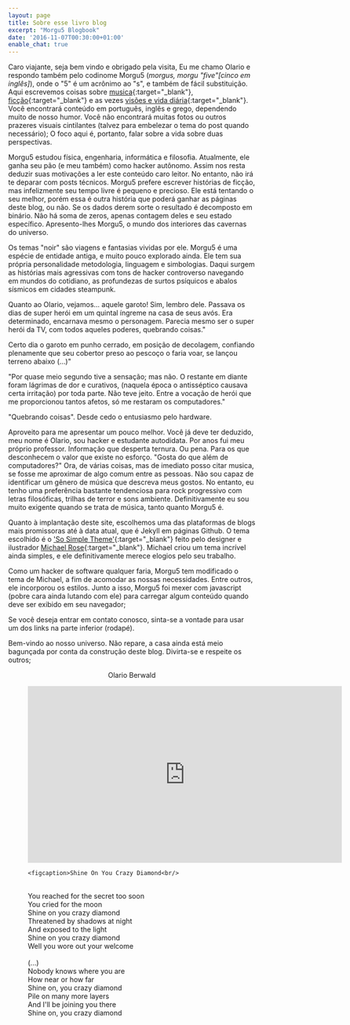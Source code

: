```yaml
---
layout: page
title: Sobre esse livro blog
excerpt: "Morgu5 Blogbook"
date: '2016-11-07T00:30:00+01:00'
enable_chat: true
---
```


<span class="dcap">C</span>aro viajante, seja bem vindo e obrigado pela visita,
Eu me chamo Olario e respondo também pelo codinome Morgu5 (<i>morgus, morgu "five"[cinco em inglês]</i>), onde o "5" é um acrônimo ao "s", e também de fácil substituição. Aqui escrevemos coisas sobre [musica](/music){:target="_blank"},  [ficção](/stories){:target="_blank"} e as vezes [visões e vida diária](/blog){:target="_blank"}.  Você encontrará conteúdo em português, inglês e grego, dependendo muito de nosso humor. Você não encontrará muitas fotos ou outros prazeres visuais cintilantes (talvez para embelezar o tema do post quando necessário); O foco aqui é, portanto, falar sobre a vida sobre duas perspectivas.

 <div class="text-divider"></div>

<span class="dcap">M</span>orgu5 estudou física, engenharia, informática e filosofia. Atualmente, ele ganha seu pão (e meu também) como hacker autônomo. Assim nos resta deduzir suas motivações a ler este conteúdo caro leitor. No entanto, não irá te deparar com posts técnicos. Morgu5 prefere escrever histórias de ficção, mas infelizmente seu tempo livre é pequeno e precioso. Ele está tentando o seu melhor, porém essa é outra história que poderá ganhar as páginas deste blog, ou não. Se os dados derem sorte o resultado é decomposto em binário. Não há soma de zeros, apenas contagem deles e seu estado específico. Apresento-lhes Morgu5, o mundo dos interiores das cavernas do universo.

Os temas "noir" são viagens e fantasias vividas por ele. Morgu5 é uma espécie de entidade antiga, e muito pouco explorado ainda. Ele tem sua própria personalidade metodologia, linguagem e simbologias. Daqui surgem as histórias mais agressivas com tons de hacker controverso navegando em mundos do cotidiano, as profundezas de surtos psíquicos e abalos sísmicos em cidades steampunk.

 <div class="text-divider"></div>

<span class="dcap">Q</span>uanto ao Olario, vejamos... aquele garoto! Sim, lembro dele. Passava os dias de super herói em um quintal íngreme na casa de seus avós. Era determinado, encarnava mesmo o personagem. Parecia mesmo ser o super herói da TV, com todos aqueles poderes, quebrando coisas."

Certo dia o garoto em punho cerrado, em posição de decolagem, confiando plenamente que seu cobertor preso ao pescoço o faria voar, se lançou terreno abaixo (...)"

"Por quase meio segundo tive a sensação; mas não. O restante em diante foram lágrimas de dor e curativos, (naquela época o antisséptico causava certa irritação) por toda parte. Não teve jeito. Entre a vocação de herói que me proporcionou tantos afetos, só me restaram os computadores."

<div class="central-quote">"Quebrando coisas". Desde cedo o entusiasmo pelo hardware.</div>

<span class="dcap">A</span>proveito para me apresentar um pouco melhor. Você já deve ter deduzido, meu nome é Olario, sou hacker e estudante autodidata. Por anos fui meu próprio professor.  Informação que desperta ternura. Ou pena. Para os que desconhecem o valor que existe no esforço. "Gosta do que além de computadores?" Ora, de várias coisas, mas de imediato posso citar musica, se fosse me aproximar de algo comum entre as pessoas. Não sou capaz de identificar um gênero de música que descreva meus gostos. No entanto, eu tenho uma preferência bastante tendenciosa para rock progressivo com letras filosóficas, trilhas de terror e sons ambiente. Definitivamente eu sou muito exigente quando se trata de música, tanto quanto Morgu5 é.

 <div class="text-divider"></div>

<span class="dcap">Q</span>uanto à implantação deste site, escolhemos uma das plataformas de blogs mais promissoras até à data atual, que é Jekyll em páginas Github. O tema escolhido é o ['So Simple Theme'](http://mademistakes.com/so-simple/){:target="_blank"} feito pelo designer e ilustrador [Michael Rose](http://mademistakes.com){:target="_blank"}. Michael criou um tema incrível ainda simples, e ele definitivamente merece elogios pelo seu trabalho.

Como um hacker de software qualquer faria, Morgu5 tem modificado o tema de Michael, a fim de acomodar as nossas necessidades. Entre outros, ele incorporou os estilos. Junto a isso, Morgu5 foi mexer com javascript (pobre cara ainda lutando com ele) para carregar algum conteúdo quando deve ser exibido em seu navegador;

Se você deseja entrar em contato conosco, sinta-se a vontade para usar um dos links na parte inferior (rodapé).

<span class="dcap">B</span>em-vindo ao nosso universo. Não repare, a casa ainda está meio bagunçada por conta da construção deste blog. Divirta-se e respeite os outros;<br/>

<center>Olario Berwald</center>

 <div class="text-divider"></div>
<figure>
    <iframe width="640" height="360" src="https://www.youtube.com/embed/0SqFPNTBnv8" frameborder="0" allowfullscreen>&nbsp;</iframe>

    <figcaption>Shine On You Crazy Diamond<br/>
<br/>
    You reached for the secret too soon<br/>
    You cried for the moon<br/>
    Shine on you crazy diamond<br/>
    Threatened by shadows at night<br/>
    And exposed to the light<br/>
    Shine on you crazy diamond<br/>
    Well you wore out your welcome<br/>
<br/>
    (...)
<br/>
    Nobody knows where you are<br/>
    How near or how far<br/>
    Shine on, you crazy diamond<br/>
    Pile on many more layers<br/>
    And I'll be joining you there<br/>
    Shine on, you crazy diamond</figcaption>
    </figure>
